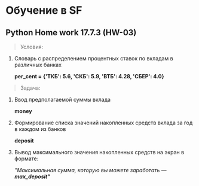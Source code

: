 # Обучение в SF
 

## Python Home work 17.7.3 (HW-03) ##

> Условия:
1. Словарь с распределением процентных ставок по вкладам в различных банках
   
   __per_cent = {'ТКБ': 5.6, 'СКБ': 5.9, 'ВТБ': 4.28, 'СБЕР': 4.0}__
  
   
> Задача:
1. Ввод предполагаемой суммы вклада

    __money__

2. Формирование списка значений накопленных средств вклада за год в каждом из банков

   __deposit__

3. Вывод максимального значения накопленных средств на экран в формате:

    _"Максимальная сумма, которую вы можете заработать — __max_deposit"___

